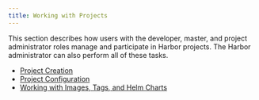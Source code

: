 ```yaml
---
title: Working with Projects
---
```


This section describes how users with the developer, master, and project administrator roles manage and participate in Harbor projects. The Harbor administrator can also perform all of these tasks.

- [Project Creation](project-overview.md)
- [Project Configuration](project-configuration.md)
- [Working with Images, Tags, and Helm Charts](working-with-images.md)